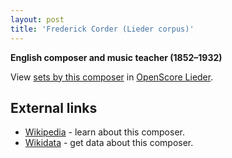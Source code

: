 ```yaml
---
layout: post
title: 'Frederick Corder (Lieder corpus)'
---
```


__English composer and music teacher (1852–1932)__

View [sets by this composer] in [OpenScore Lieder].

[sets by this composer]: https://musescore.com/openscore-lieder-corpus/sets?order=title&text=Corder,+Frederick
[OpenScore Lieder]: https://musescore.com/openscore-lieder-corpus

## External links

- [Wikipedia] - learn about this composer.
- [Wikidata] - get data about this composer.

[Wikipedia]: https://en.wikipedia.org/wiki/Frederick_Corder
[Wikidata]: https://www.wikidata.org/wiki/Q706644
